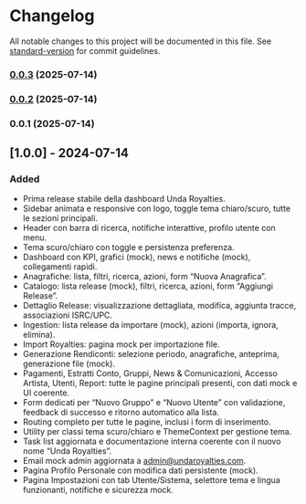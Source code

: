 # Changelog

All notable changes to this project will be documented in this file. See [standard-version](https://github.com/conventional-changelog/standard-version) for commit guidelines.

### [0.0.3](https://github.com/armsempire/unda-royalties/compare/v0.0.2...v0.0.3) (2025-07-14)

### [0.0.2](https://github.com/armsempire/unda-royalties/compare/v0.0.1...v0.0.2) (2025-07-14)

### 0.0.1 (2025-07-14)

## [1.0.0] - 2024-07-14
### Added
- Prima release stabile della dashboard Unda Royalties.
- Sidebar animata e responsive con logo, toggle tema chiaro/scuro, tutte le sezioni principali.
- Header con barra di ricerca, notifiche interattive, profilo utente con menu.
- Tema scuro/chiaro con toggle e persistenza preferenza.
- Dashboard con KPI, grafici (mock), news e notifiche (mock), collegamenti rapidi.
- Anagrafiche: lista, filtri, ricerca, azioni, form “Nuova Anagrafica”.
- Catalogo: lista release (mock), filtri, ricerca, azioni, form “Aggiungi Release”.
- Dettaglio Release: visualizzazione dettagliata, modifica, aggiunta tracce, associazioni ISRC/UPC.
- Ingestion: lista release da importare (mock), azioni (importa, ignora, elimina).
- Import Royalties: pagina mock per importazione file.
- Generazione Rendiconti: selezione periodo, anagrafiche, anteprima, generazione file (mock).
- Pagamenti, Estratti Conto, Gruppi, News & Comunicazioni, Accesso Artista, Utenti, Report: tutte le pagine principali presenti, con dati mock e UI coerente.
- Form dedicati per “Nuovo Gruppo” e “Nuovo Utente” con validazione, feedback di successo e ritorno automatico alla lista.
- Routing completo per tutte le pagine, inclusi i form di inserimento.
- Utility per classi tema scuro/chiaro e ThemeContext per gestione tema.
- Task list aggiornata e documentazione interna coerente con il nuovo nome “Unda Royalties”.
- Email mock admin aggiornata a admin@undaroyalties.com.
- Pagina Profilo Personale con modifica dati persistente (mock).
- Pagina Impostazioni con tab Utente/Sistema, selettore tema e lingua funzionanti, notifiche e sicurezza mock. 